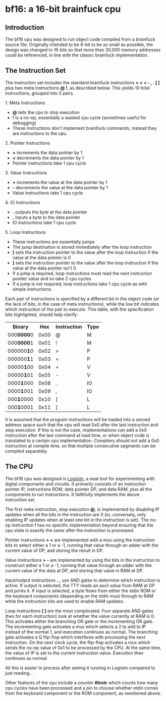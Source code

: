 # bf16: a 16-bit brainfuck cpu

## Introduction

The bf16 cpu was designed to run object code compiled from a brainfuck source file. Originally intended
to be 8-bit to be as small as possible, the design was changed to 16 bits so that more than 30,000 memory
addresses could be referenced, in line with the classic brainfuck implementation. 

## The Instruction Set

The instruction set includes the standard brainfuck instructions **> < + - , . [ ]** plus two meta
instructions **@ !**, as described below. This yields 10 total instructions, grouped into 5 pairs.

1\. Meta Instructions

* **@** tells the cpu to stop execution
* **!** is a no-op, essentially a wasted cpu cycle (sometimes useful for debugging)
* These instructions don't implement brainfuck commands, instead they are instructions to the cpu.

2\. Pointer Instructions

* **>** increments the data pointer by 1
* **<** decrements the data pointer by 1
* Pointer instructions take 1 cpu cycle

3\. Value Instructions

* **+** increments the value at the data pointer by 1
* **-** decrements the value at the data pointer by 1
* Value instructions take 1 cpu cycle

4\. IO Instructions

* **.** outputs the byte at the data pointer
* **,** inputs a byte to the data pointer
* IO instructions take 1 cpu cycle

5\. Loop Instructions

* These instructions are essentially jumps
* The jump destination is stored immediately after the loop instruction
* **[** sets the instruction pointer to the value after the loop instruction if the value at the data pointer is 0
* **]** sets the instruction pointer to the value after the loop instruction if the value at the data pointer isn't 0
* If a jump is required, loop instructions must read the next instruction pointer value and so take 2 cpu cycles
* If a jump is not required, loop instructions take 1 cpu cycle as with simple instructions.

Each pair of instructions is specified by a different bit in the object code (or the lack of bits, in the case
of meta instructions), while the low bit indicates which instruction of the pair to execute. This table, with
the specification bits highlighted, should help clarify:

<table>
  <tr>
    <th>Binary</th><th>Hex</th><th>Instruction</th><th>Type</th>
  </tr>
  <tr>
    <td>000<b>0000</b>0</td><td>0x00</td><td>@</td><td>M</td>
  </tr>
  <tr>
    <td>000<b>0000</b>1</td><td>0x01</td><td>!</td><td>M</td>
  </tr>
  <tr>
    <td>000000<b>1</b>0</td><td>0x02</td><td>&gt;</td><td>P</td>
  </tr>
  <tr>
    <td>000000<b>1</b>1</td><td>0x03</td><td>&lt;</td><td>P</td>
  </tr>
  <tr>
    <td>00000<b>1</b>00</td><td>0x04</td><td>+</td><td>V</td>
  </tr>
  <tr>
    <td>00000<b>1</b>01</td><td>0x05</td><td>-</td><td>V</td>
  </tr>
  <tr>
    <td>0000<b>1</b>000</td><td>0x08</td><td>.</td><td>IO</td>
  </tr>
  <tr>
    <td>0000<b>1</b>001</td><td>0x09</td><td>,</td><td>IO</td>
  </tr>
  <tr>
    <td>000<b>1</b>0000</td><td>0x10</td><td>[</td><td>L</td>
  </tr>
  <tr>
    <td>000<b>1</b>0001</td><td>0x11</td><td>]</td><td>L</td>
  </tr>
</table>

It is assumed that the program instructions will be loaded into a zeroed address space such that the cpu will
read 0x0 after the last instruction and stop execution. If this is not the case, implementations can add a 0x0
instruction after the last command at load time, or when object code is translated to a certain cpu implementation.
Compilers *should not* add a 0x0 instruction at compile time, so that multiple consecutive segments can be compiled
separately.

## The CPU

The bf16 cpu was designed in <a href="http://ozark.hendrix.edu/~burch/logisim/">Logisim</a>, a neat tool
for experimenting with digital components and circuits. It primarily consists of an instruction pointer IP,
instructions ROM, data pointer DP, and data RAM, plus all the components to run instructions. It faithfully
implements the above instruction set.

The first meta instruction, stop execution **@**, is implemented by disabling IP updates when all the bits in
the instruction are 0 (or, conversely, only enabling IP updates when at least one bit in the instruction is set).
The no-op instruction **!** has no specific implementation beyond ensuring that the cpu state is exactly the same
after the instruction is processed.

Pointer instructions **> <** are implemented with a mux using the instruction bits to select either a 1 or a -1,
running that value through an adder with the current value of DP, and storing the result in DP.

Value instructions **+ -** are implemented by using the bits in the instruction to construct either a 1 or a -1,
running that value through an adder with the current value of the data at DP, and storing that value in RAM at DP.

Input/output instructions **. ,** use AND gates to determine which instruction is active. If output is selected,
the TTY reads an ascii value from RAM at DP and prints it. If input is selected, a byte flows from either the
stdin ROM or the keyboard components (depending on the stdin mux) through to RAM while the instruction bits are
used to enable RAM updates.

Loop instructions **[ ]** are the most complicated. Four separate AND gates (two for each instruction) look at
whether the value currently at RAM is 0. This activates either the branching OR gate or the incrementing OR gate.
The incrementing gate activates a mux which selects a 2 to add to IP instead of the normal 1, and execution
continues as normal. The branching gate activates a Q flip-flop which interferes with processing the next
instruction. On the next clock cycle, the flip-flop activates a mux which sends the no-op value of 0x1 to be
processed by the CPU. At the same time, the value of IP is set to the current instruction value. Execution
then continues as normal.

All this is easier to process after seeing it running in Logisim compared to just reading...

Other features of the cpu include a counter **#Instr** which counts how many cpu cycles have been processed
and a pin to choose whether stdin comes from the keyboard component or the ROM component, as mentioned above.
